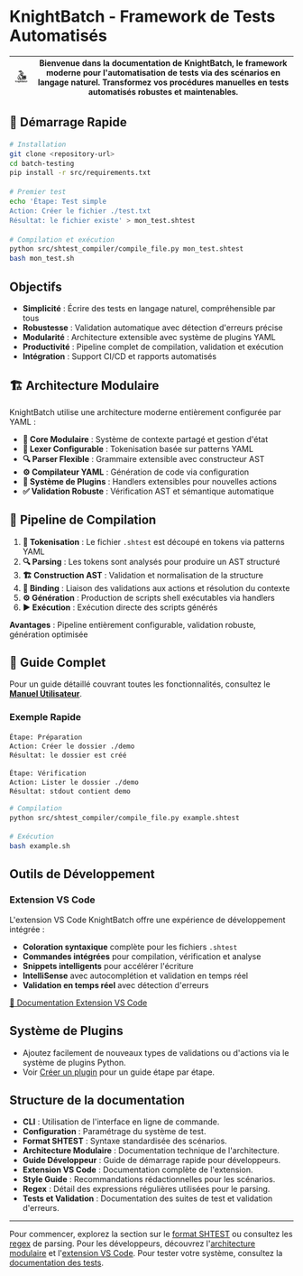
# KnightBatch - Framework de Tests Automatisés

| <img src="assets/logo.png" alt="KnightBatch" width="120" style="border-radius: 15px;"/> | Bienvenue dans la documentation de KnightBatch, le framework moderne pour l'automatisation de tests via des scénarios en langage naturel. Transformez vos procédures manuelles en tests automatisés robustes et maintenables. |
| :--: | --- |

## 🚀 Démarrage Rapide

```bash
# Installation
git clone <repository-url>
cd batch-testing
pip install -r src/requirements.txt

# Premier test
echo 'Étape: Test simple
Action: Créer le fichier ./test.txt
Résultat: le fichier existe' > mon_test.shtest

# Compilation et exécution
python src/shtest_compiler/compile_file.py mon_test.shtest
bash mon_test.sh
```

## Objectifs

- **Simplicité** : Écrire des tests en langage naturel, compréhensible par tous
- **Robustesse** : Validation automatique avec détection d'erreurs précise
- **Modularité** : Architecture extensible avec système de plugins YAML
- **Productivité** : Pipeline complet de compilation, validation et exécution
- **Intégration** : Support CI/CD et rapports automatisés

## 🏗️ Architecture Modulaire

KnightBatch utilise une architecture moderne entièrement configurée par YAML :

- **🔧 Core Modulaire** : Système de contexte partagé et gestion d'état
- **📝 Lexer Configurable** : Tokenisation basée sur patterns YAML
- **🔍 Parser Flexible** : Grammaire extensible avec constructeur AST
- **⚙️ Compilateur YAML** : Génération de code via configuration
- **🔌 Système de Plugins** : Handlers extensibles pour nouvelles actions
- **✅ Validation Robuste** : Vérification AST et sémantique automatique

## 🔄 Pipeline de Compilation

1. **📝 Tokenisation** : Le fichier `.shtest` est découpé en tokens via patterns YAML
2. **🔍 Parsing** : Les tokens sont analysés pour produire un AST structuré
3. **🏗️ Construction AST** : Validation et normalisation de la structure
4. **🔗 Binding** : Liaison des validations aux actions et résolution du contexte
5. **⚙️ Génération** : Production de scripts shell exécutables via handlers
6. **▶️ Exécution** : Exécution directe des scripts générés

**Avantages** : Pipeline entièrement configurable, validation robuste, génération optimisée

## 📖 Guide Complet

Pour un guide détaillé couvrant toutes les fonctionnalités, consultez le **[Manuel Utilisateur](user_manual.md)**.

### Exemple Rapide

```shtest
Étape: Préparation
Action: Créer le dossier ./demo
Résultat: le dossier est créé

Étape: Vérification
Action: Lister le dossier ./demo
Résultat: stdout contient demo
```

```bash
# Compilation
python src/shtest_compiler/compile_file.py example.shtest

# Exécution
bash example.sh
```

## Outils de Développement

### Extension VS Code
L'extension VS Code KnightBatch offre une expérience de développement intégrée :
- **Coloration syntaxique** complète pour les fichiers `.shtest`
- **Commandes intégrées** pour compilation, vérification et analyse
- **Snippets intelligents** pour accélérer l'écriture
- **IntelliSense** avec autocomplétion et validation en temps réel
- **Validation en temps réel** avec détection d'erreurs

[📖 Documentation Extension VS Code](vscode_extension.md)

## Système de Plugins

- Ajoutez facilement de nouveaux types de validations ou d'actions via le système de plugins Python.
- Voir [Créer un plugin](../creer_plugin.md) pour un guide étape par étape.

## Structure de la documentation

- **CLI** : Utilisation de l'interface en ligne de commande.
- **Configuration** : Paramétrage du système de test.
- **Format SHTEST** : Syntaxe standardisée des scénarios.
- **Architecture Modulaire** : Documentation technique de l'architecture.
- **Guide Développeur** : Guide de démarrage rapide pour développeurs.
- **Extension VS Code** : Documentation complète de l'extension.
- **Style Guide** : Recommandations rédactionnelles pour les scénarios.
- **Regex** : Détail des expressions régulières utilisées pour le parsing.
- **Tests et Validation** : Documentation des suites de test et validation d'erreurs.

---

Pour commencer, explorez la section sur le [format SHTEST](shtest_format.md) ou consultez les [regex](regex_documentation.md) de parsing. Pour les développeurs, découvrez l'[architecture modulaire](modular_architecture.md) et l'[extension VS Code](vscode_extension.md). Pour tester votre système, consultez la [documentation des tests](testing_and_validation.md).
